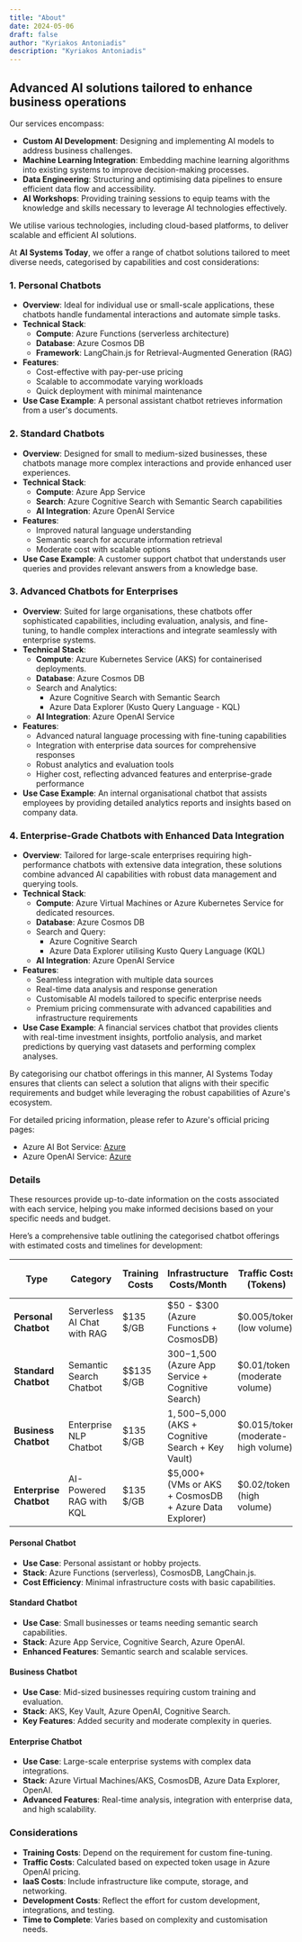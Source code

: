 ```yaml
---
title: "About"
date: 2024-05-06
draft: false
author: "Kyriakos Antoniadis"
description: "Kyriakos Antoniadis"
---
```


## Advanced AI solutions tailored to enhance business operations

Our services encompass:

- **Custom AI Development**: Designing and implementing AI models to address business challenges.
- **Machine Learning Integration**: Embedding machine learning algorithms into existing systems to improve decision-making processes.
- **Data Engineering**: Structuring and optimising data pipelines to ensure efficient data flow and accessibility.
- **AI Workshops**: Providing training sessions to equip teams with the knowledge and skills necessary to leverage AI technologies effectively.

We utilise various technologies, including cloud-based platforms, to deliver scalable and efficient AI solutions.

At **AI Systems Today**, we offer a range of chatbot solutions tailored to meet diverse needs, categorised by capabilities and cost considerations:

### **1. Personal Chatbots**

- **Overview**: Ideal for individual use or small-scale applications, these chatbots handle fundamental interactions and automate simple tasks.
- **Technical Stack**:
  - **Compute**: Azure Functions (serverless architecture)
  - **Database**: Azure Cosmos DB
  - **Framework**: LangChain.js for Retrieval-Augmented Generation (RAG)
- **Features**:
  - Cost-effective with pay-per-use pricing
  - Scalable to accommodate varying workloads
  - Quick deployment with minimal maintenance
- **Use Case Example**: A personal assistant chatbot retrieves information from a user's documents.

### **2. Standard Chatbots**

- **Overview**: Designed for small to medium-sized businesses, these chatbots manage more complex interactions and provide enhanced user experiences.
- **Technical Stack**:
  - **Compute**: Azure App Service
  - **Search**: Azure Cognitive Search with Semantic Search capabilities
  - **AI Integration**: Azure OpenAI Service
- **Features**:
  - Improved natural language understanding
  - Semantic search for accurate information retrieval
  - Moderate cost with scalable options
- **Use Case Example**: A customer support chatbot that understands user queries and provides relevant answers from a knowledge base.

### **3. Advanced Chatbots for Enterprises**

- **Overview**: Suited for large organisations, these chatbots offer sophisticated capabilities, including evaluation, analysis, and fine-tuning, to handle complex interactions and integrate seamlessly with enterprise systems.
- **Technical Stack**:
  - **Compute**: Azure Kubernetes Service (AKS) for containerised deployments.
  - **Database**: Azure Cosmos DB
  - Search and Analytics:
    - Azure Cognitive Search with Semantic Search
    - Azure Data Explorer (Kusto Query Language - KQL)
  - **AI Integration**: Azure OpenAI Service
- **Features**:
  - Advanced natural language processing with fine-tuning capabilities
  - Integration with enterprise data sources for comprehensive responses
  - Robust analytics and evaluation tools
  - Higher cost, reflecting advanced features and enterprise-grade performance
- **Use Case Example**: An internal organisational chatbot that assists employees by providing detailed analytics reports and insights based on company data.

### **4. Enterprise-Grade Chatbots with Enhanced Data Integration**

- **Overview**: Tailored for large-scale enterprises requiring high-performance chatbots with extensive data integration, these solutions combine advanced AI capabilities with robust data management and querying tools.
- **Technical Stack**:
  - **Compute**: Azure Virtual Machines or Azure Kubernetes Service for dedicated resources.
  - **Database**: Azure Cosmos DB
  - Search and Query:
    - Azure Cognitive Search
    - Azure Data Explorer utilising Kusto Query Language (KQL)
  - **AI Integration**: Azure OpenAI Service
- **Features**:
  - Seamless integration with multiple data sources
  - Real-time data analysis and response generation
  - Customisable AI models tailored to specific enterprise needs
  - Premium pricing commensurate with advanced capabilities and infrastructure requirements
- **Use Case Example**: A financial services chatbot that provides clients with real-time investment insights, portfolio analysis, and market predictions by querying vast datasets and performing complex analyses.

By categorising our chatbot offerings in this manner, AI Systems Today ensures that clients can select a solution that aligns with their specific requirements and budget while leveraging the robust capabilities of Azure's ecosystem.

For detailed pricing information, please refer to Azure's official pricing pages:

- Azure AI Bot Service: [Azure](https://azure.microsoft.com/en-us/pricing/details/bot-services/?utm_source=chatgpt.com)
- Azure OpenAI Service: [Azure](https://azure.microsoft.com/en-us/pricing/details/cognitive-services/openai-service/?utm_source=chatgpt.com)

### **Details**

These resources provide up-to-date information on the costs associated with each service, helping you make informed decisions based on your specific needs and budget.

Here’s a comprehensive table outlining the categorised chatbot offerings with estimated costs and timelines for development:

| **Type**               | **Category**          | **Training Costs**                                                                                     | **Infrastructure Costs/Month**                                              | **Traffic Costs (Tokens)**                       | **Development Costs (One-Time)** | **Time to Complete** |
| ---------------------------- | --------------------------- | ------------------------------------------------------------------------------------------------------------ | --------------------------------------------------------------------------------- | ------------------------------------------------------ | -------------------------------------- | -------------------------- |
| **Personal Chatbot**   | Serverless AI Chat with RAG | $135 $/GB                                                                                                  | $50 - $300 (Azure Functions + CosmosDB)                                           | $0.005/token (low volume)           | $3,000–$5,000   | 2–4 weeks                             |                            |
| **Standard Chatbot**   | Semantic Search Chatbot     | $$135 $/GB         | $300 -$1,500 (Azure App Service + Cognitive Search)   | $0.01/token (moderate volume) | $5,000–$15,000                                                                   | 4–6 weeks                                             |                                        |                            |
| **Business Chatbot**   | Enterprise NLP Chatbot      | $135 $/GB                                                                                                  | $1,500 -$5,000 (AKS + Cognitive Search + Key Vault)                               | $0.015/token (moderate-high volume) | $15,000–$30,000 | 8–10 weeks                            |                            |
| **Enterprise Chatbot** | AI-Powered RAG with KQL     | $135 $/GB                                                                                                  | $5,000+ (VMs or AKS + CosmosDB + Azure Data Explorer) | $0.02/token (high volume) | $30,000–$50,000+                                      | 12–16 weeks                           |                            |

#### **Personal Chatbot**

- **Use Case**: Personal assistant or hobby projects.
- **Stack**: Azure Functions (serverless), CosmosDB, LangChain.js.
- **Cost Efficiency**: Minimal infrastructure costs with basic capabilities.

#### **Standard Chatbot**

- **Use Case**: Small businesses or teams needing semantic search capabilities.
- **Stack**: Azure App Service, Cognitive Search, Azure OpenAI.
- **Enhanced Features**: Semantic search and scalable services.

#### **Business Chatbot**

- **Use Case**: Mid-sized businesses requiring custom training and evaluation.
- **Stack**: AKS, Key Vault, Azure OpenAI, Cognitive Search.
- **Key Features**: Added security and moderate complexity in queries.

#### **Enterprise Chatbot**

- **Use Case**: Large-scale enterprise systems with complex data integrations.
- **Stack**: Azure Virtual Machines/AKS, CosmosDB, Azure Data Explorer, OpenAI.
- **Advanced Features**: Real-time analysis, integration with enterprise data, and high scalability.

### **Considerations**

- **Training Costs**: Depend on the requirement for custom fine-tuning.
- **Traffic Costs**: Calculated based on expected token usage in Azure OpenAI pricing.
- **IaaS Costs**: Include infrastructure like compute, storage, and networking.
- **Development Costs**: Reflect the effort for custom development, integrations, and testing.
- **Time to Complete**: Varies based on complexity and customisation needs.
